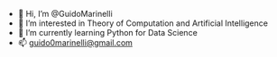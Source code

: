 - 👋 Hi, I’m @GuidoMarinelli
- 👀 I’m interested in Theory of Computation and Artificial Intelligence
- 🌱 I’m currently learning Python for Data Science
- 📫 guido0marinelli@gmail.com

<!---
GuidoMarinelli/GuidoMarinelli is a ✨ special ✨ repository because its `README.md` (this file) appears on your GitHub profile.
You can click the Preview link to take a look at your changes.
--->
